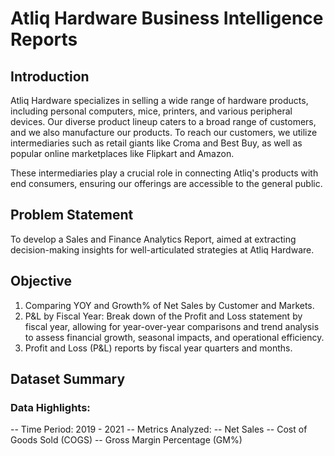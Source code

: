 # Atliq Hardware Business Intelligence Reports
## Introduction
Atliq Hardware specializes in selling a wide range of hardware products, including personal computers, mice, printers, and various peripheral devices. Our diverse product lineup caters to a broad range of customers, and we also manufacture our products. To reach our customers, we utilize intermediaries such as retail giants like Croma and Best Buy, as well as popular online marketplaces like Flipkart and Amazon.

These intermediaries play a crucial role in connecting Atliq's products with end consumers, ensuring our offerings are accessible to the general public.

## Problem Statement
To develop a Sales and Finance Analytics Report, aimed at extracting decision-making insights for well-articulated strategies at Atliq Hardware.

## Objective
1. Comparing YOY and Growth% of Net Sales by Customer and Markets.
2. P&L by Fiscal Year: Break down of the Profit and Loss statement by fiscal year, allowing for year-over-year comparisons and trend analysis to assess financial growth, seasonal impacts, and operational efficiency.
3. Profit and Loss (P&L) reports by fiscal year quarters and months.

## Dataset Summary
### Data Highlights:
-- Time Period: 2019 - 2021
-- Metrics Analyzed:
   -- Net Sales
   -- Cost of Goods Sold (COGS)
   -- Gross Margin Percentage (GM%)
